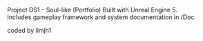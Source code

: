 Project DS1 – Soul-like (Portfolio)
Built with Unreal Engine 5.  
Includes gameplay framework and system documentation in /Doc.

coded by limjh1
